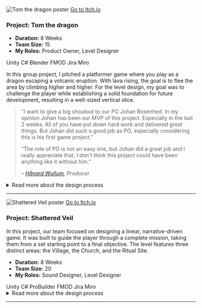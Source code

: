 <div class="project-card">
  <div class="project-flex-container">
    <div class="project-image-column">
      <img src="{{ '/Images/gp1poster2.png' | relative_url }}" alt="Tom the dragon poster">
      <a href="https://futuregames.itch.io/tomthedragon" class="itchio-link" target="_blank" rel="noopener noreferrer">
        <i class="fa-brands fa-itch-io"></i> Go to Itch.io
      </a>
    </div>
    <div class="project-text-column">
      <h3>Project: Tom the dragon</h3>
      <div class="project-meta">
        <ul>
          <li><strong>Duration:</strong> 8 Weeks</li>
          <li><strong>Team Size:</strong> 15</li>
          <li><strong>My Roles:</strong> Product Owner, Level Designer</li>
        </ul>
      </div>
      <div class="project-tools-summary">
        <span class="tool-tag"><i class="fa-brands fa-unity"></i> Unity</span> <span class="tool-tag"><i class="fa-solid fa-code"></i> C#</span> <span class="tool-tag"><i class="fa-brands fa-blender"></i> Blender</span> <span class="tool-tag"><i class="fa-solid fa-sliders"></i> FMOD</span> <span class="tool-tag"><i class="fa-brands fa-jira"></i> Jira</span> <span class="tool-tag"><i class="fa-solid fa-diagram-project"></i> Miro</span>
      </div>
      <p>In this group project, I pitched a platformer game where you play as a dragon escaping a volcanic eruption. With lava rising, the goal is to flee the area by climbing higher and higher. For the level design, my goal was to challenge the player while establishing a solid foundation for future development, resulting in a well-sized vertical slice.</p>
      <blockquote class="testimonial">
        <p>"I want to give a big shoutout to our PO Johan Rosenhed. In my opinion Johan has been our MVP of this project. Especially in the last 2 weeks. All of you have put down hard work and delivered great things. But Johan did such a good job as PO, especially considering this is his first game project."</p>
        <p>"The role of PO is not an easy one, but Johan did a great job and I really appreciate that, I don't think this project could have been anything like it without him."</p>
        <cite>– <a href="https://www.linkedin.com/in/håvard-wullum/" target="_blank" rel="noopener noreferrer">Håvard Wullum</a>, Producer</cite>
      </blockquote>
    </div>
  </div>
  <div class="project-details-row">
    <details>
      <summary>Read more about the design process</summary>
      <div class="details-content">
        <div class="process-stage">
          <h3>Alpha Stage: Blockout & Core Gameplay</h3>
          <div class="stage-content-flex">
            <div class="stage-gallery">
              <p class="gallery-label">Progress images:</p>
              <a href="{{ '/Images/gp1alpha2.png' | relative_url }}" target="_blank" title="Klicka för att förstora">
                <img src="{{ '/Images/gp1alpha2.png' | relative_url }}" alt="En placeholder-bild" class="gallery-thumbnail">
              </a>
              <a href="{{ '/Images/gpalpha1.png' | relative_url }}" target="_blank" title="Klicka för att förstora">
                <img src="{{ '/Images/gp1alpha1.png' | relative_url }}" alt="Papper-layout av banan" class="gallery-thumbnail">
              </a>
            </div>
            <div class="stage-description">
              <p></p>
              <ul>
                <li>The initial focus was on the environment's design. I created a complete blockout of the level using simple geometry to establish the fundamental layout, scale, and player flow. This allowed for early testing of sightlines and composition before any art assets were produced..</li>
                <li>With the blockout in place, I moved on to technical validation and testing the core gameplay loop. This involved verifying that all critical paths were playable and that the environment supported the intended mechanics, such as cover-based combat and platforming sections. The goal was to ensure the design was functionally sound.</li>
                <li>Finally, I gathered foundational feedback from my peers. These early sessions were not about polish, but about validating the core concept. The positive feedback on the level's flow and premise confirmed that our design was on the right track, giving us a solid and validated foundation to build upon for the Beta phase.</li>
              </ul>
            </div>
          </div>
        </div>
        <div class="process-stage">
          <h3>Beta Stage: Refinement & Playtesting</h3>
          <div class="stage-content-flex">
            <div class="stage-gallery">
              <p class="gallery-label">Progress images:</p>
              <a href="{{ '/Images/gp1beta1.png' | relative_url }}" target="_blank" title="Klicka för att förstora">
                <img src="{{ '/Images/gp1beta1.png' | relative_url }}" alt="En placeholder-bild" class="gallery-thumbnail">
              </a>
              <a href="{{ '/Images/gp1beta2.png' | relative_url }}" target="_blank" title="Klicka för att förstora">
                <img src="{{ '/Images/gp1beta2.png' | relative_url }}" alt="Papper-layout av banan" class="gallery-thumbnail">
              </a>
            </div>
            <div class="stage-description">
              <p></p>
              <ul>
                <li>The beta phase began with structured playtesting sessions focused on clarity and pacing...</li>
                <li>Analysis of the feedback revealed a major bottleneck...</li>
                <li>Through several iterative loops, the level's pacing and difficulty curve were significantly improved...</li>
              </ul>
            </div>
          </div>
        </div>
        <div class="process-stage">
          <h3>Gold Stage: Final Polish & Bug Fixing</h3>
          <div class="stage-content-flex">
            <div class="stage-gallery">
              <p class="gallery-label">Results & Details:</p>
              <a href="{{ '/Images/gp1gif2.gif' | relative_url }}" target="_blank" title="Klicka för att förstora">
                <img src="{{ '/Images/gp1gif2.gif' | relative_url }}" alt="En placeholder-bild" class="gallery-thumbnail">
              </a>
            </div>
            <div class="stage-description">
              <p></p>
              <ul>
                <li>I conducted several "polishing passes"...</li>
                <li>Actively participated in bug hunts...</li>
                <li>Ensured that the gameplay experience was stable...</li>
              </ul>
            </div>
          </div>
        </div>
        <div class="process-stage">
  <h3>Post-Mortem: Reflections & Key Learnings</h3>
  <div class="stage-content-flex">
    <div class="stage-gallery">
       <p class="gallery-label">Key Takeaway:</p>
       <blockquote class="testimonial">
         <p>"My biggest lesson from this project was the importance of creative problem-solving under pressure."</p>
       </blockquote>
    </div>
    <div class="stage-description">
      <h4>What Went Well:</h4>
      <ul>
        <li>Our team communication, using Jira and daily standups, was excellent and kept everyone aligned.</li>
        <li>I'm proud of the custom VFX I created, as they significantly enhanced the game's atmosphere on a tight schedule.</li>
      </ul>
      <h4>What Could Be Improved:</h4>
      <ul>
        <li>In hindsight, we should have allocated more time for audio implementation in the planning phase. This led to a stressful final week for sound integration.</li>
        <li>I learned that I need to be better at asking for help from artists earlier, instead of trying to solve visual problems on my own for too long.</li>
      </ul>
    </div>
  </div>
</div>
      </div>
    </details>
  </div>
</div>
<hr style="border-color: #555;">
  
  <div class="project-card">
    <div class="project-flex-container">
      <div class="project-image-column">
        <img src="{{ '/Images/gp2poster1.jpg' | relative_url }}" alt="Shattered Veil poster">
        <a href="https://futuregames.itch.io/shattered-veil" class="itchio-link" target="_blank" rel="noopener noreferrer">
          <i class="fa-brands fa-itch-io"></i> Go to Itch.io
        </a>
      </div>
      <div class="project-text-column">
        <h3>Project: Shattered Veil</h3>
              <p>In this project, our team focused on designing a linear, narrative-driven game. It was built to guide the player through a complete mission, taking them from a set starting point to a final objective. The level features three distinct areas: the Village, the Church, and the Ritual Site.</p>
              <div class="project-meta">
    <ul>
      <li><strong>Duration:</strong> 8 Weeks</li>
      <li><strong>Team Size:</strong> 20</li>
      <li><strong>My Roles:</strong> Sound Designer, Level Designer</li>
    </ul>
              </div>
                <div class="project-tools-summary">
  <span class="tool-tag"><i class="fa-brands fa-unity"></i> Unity</span> <span class="tool-tag"><i class="fa-solid fa-code"></i> C#</span> <span class="tool-tag"><i class="fa-solid fa-cubes"></i> ProBuilder</span> <span class="tool-tag"><i class="fa-solid fa-sliders"></i> FMOD</span> <span class="tool-tag"><i class="fa-brands fa-jira"></i> Jira</span> <span class="tool-tag"><i class="fa-solid fa-diagram-project"></i> Miro</span>
  </div>
</div>
          </div>
      </div> <div class="project-details-row">
          <details>
              <summary>Read more about the design process</summary>
              <div class="details-content">
                  <p> 
                  <div class="process-stage">
  <h3>Alpha Stage: Sketching, Iteration & Team Alignment</h3>
  <div class="stage-content-flex">
    <div class="stage-gallery">
      <p class="gallery-label">Progress images:</p>
      <a href="/Images/20250121-095926-3.jpg" target="_blank" title="Klicka för att förstora">
        <img src="/Images/20250121-095926-3.jpg" alt="Handritad skiss av level layout" class="gallery-thumbnail">
      </a>
      <a href="/Images/blockout.jpg" target="_blank" title="Klicka för att förstora">
        <img src="/Images/blockout.jpg" alt="Collage av olika blockout-iterationer" class="gallery-thumbnail">
      </a>
    </div>
    <div class="stage-description">
      <p>My process for this level began with a hand-drawn sketch to map out the overall player journey, key locations, and pacing. From this foundation, I created ten distinct blockout variations in the engine.</p>
      <ul>
        <li>This iterative approach was crucial for exploring different layouts quickly. I presented these variations to the entire design team.</li>
        <li>Together, we held a feedback session to discuss the pros and cons of each version.</li>
        <li>This collaborative process allowed us to choose a unified direction that the whole team felt confident in, ensuring we had a strong and agreed-upon foundation before moving forward.</li>
      </ul>
    </div>
  </div>
</div>

<div class="process-stage">
  <h3>Beta Stage: Environment Art & Custom VFX</h3>
  <div class="stage-content-flex">
    <div class="stage-gallery">
      <p class="gallery-label">Progress images:</p>
      <a href="/Images/gp2alpha2.png" target="_blank" title="Klicka för att förstora">
        <img src="/Images/gp2alpha2.png" alt="Collage av olika blockout-iterationer" class="gallery-thumbnail">
      </a>
      <a href="/Images/gp2beta1.png" target="_blank" title="Klicka för att förstora">
        <img src="/Images/gp2beta1.png" alt="Miljön börjar ta form med träd och norrsken" class="gallery-thumbnail">
      </a>
      <a href="/Images/gp2beta2.png" target="_blank" title="Klicka för att förstora">
        <img src="/Images/gp2beta2.png" alt="Top-down vy av den texturerade miljön" class="gallery-thumbnail">
      </a>
    </div>
    <div class="stage-description">
      <p>With the layout locked in, my focus in the Beta phase shifted to breathing life into the environment and establishing the game's dark, mysterious atmosphere.</p>
      <ul>
        <li>I took the initiative to create custom visual effects (VFX) to enhance the mood. This included creating the aurora borealis (Northern Lights) in the sky to give the world a dynamic, eerie feel.</li>
        <li>I also developed a distinct glowing red aura effect for key interactive objects, serving as a clear visual cue to guide the player's eye and highlight important elements.</li>
      </ul>
    </div>
  </div>
</div>

<div class="process-stage">
  <h3>Gold Stage: Player Flow & Creative Problem-Solving</h3>
  <div class="stage-content-flex">
    <div class="stage-gallery">
      <p class="gallery-label">Results & Details:</p>
      <a href="{{ '/Images/gp2gif2.gif' | relative_url }}" target="_blank" title="Visa animation">
  <img src="{{ '/Images/gp2gif2.gif' | relative_url }}" alt="Animation av en polerad effekt i spelet" class="gallery-thumbnail">
</a>
    </div>
    <div class="stage-description">
      <p>The Gold stage was all about finalization and ensuring the best possible player experience, which came with some unique challenges.</p>
      <ul>
        <li>My primary focus was to refine the player flow, ensuring smooth transitions between areas and that the pacing from start to finish felt intentional.</li>
        <li>A significant challenge was the limited number of art assets available. This forced me to be creative with the tools at hand.</li>
        <li>Instead of building new unique areas, I focused on cleverly re-using, rotating, and re-contextualizing existing assets to build out the world. This was a valuable lesson in creative problem-solving under tight constraints, without sacrificing the intended atmosphere.</li>
      </ul>
    </div>   
  </div>
</div>
<div class="process-stage">
          <h3>Gold Stage: Final Polish & Bug Fixing</h3>
          <div class="stage-content-flex">
            <div class="stage-gallery">
              <p class="gallery-label">Results & Details:</p>
              <a href="{{ '/Images/gp2gif2.gif' | relative_url }}" target="_blank" title="Klicka för att förstora">
                <img src="{{ '/Images/gp2gif2.gif' | relative_url }}" alt="En placeholder-bild" class="gallery-thumbnail">
              </a>
            </div>
            <div class="stage-description">
              <p></p>
              <ul>
                <li>I conducted several "polishing passes"...</li>
                <li>Actively participated in bug hunts...</li>
                <li>Ensured that the gameplay experience was stable...</li>
              </ul>
            </div>
          </div>
        </div>
        <div class="process-stage">
  <h3>Post-Mortem: Reflections & Key Learnings</h3>
  <div class="stage-content-flex">
    <div class="stage-gallery">
       <p class="gallery-label">Key Takeaway:</p>
       <blockquote class="testimonial">
         <p>"My biggest lesson from this project was the importance of creative problem-solving under pressure."</p>
       </blockquote>
    </div>
    <div class="stage-description">
      <h4>What Went Well:</h4>
      <ul>
        <li>Our team communication, using Jira and daily standups, was excellent and kept everyone aligned.</li>
        <li>I'm proud of the custom VFX I created, as they significantly enhanced the game's atmosphere on a tight schedule.</li>
      </ul>
      <h4>What Could Be Improved:</h4>
      <ul>
        <li>In hindsight, we should have allocated more time for audio implementation in the planning phase. This led to a stressful final week for sound integration.</li>
        <li>I learned that I need to be better at asking for help from artists earlier, instead of trying to solve visual problems on my own for too long.</li>
      </ul>
    </div>
  </div>
</div>
          </details>
  </div>
  
  <hr style="border-color: #555;">
 </div>

